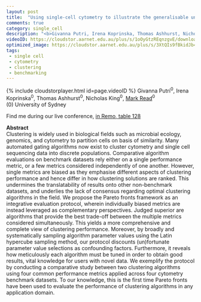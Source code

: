 ```yaml
---
layout: post
title:  "Using single-cell cytometry to illustrate the generalisable unbiased evaluation of clustering algorithms using Pareto fronts"
comments: true
category: single_cell
description: "<b>Givanna Putri, Irena Koprinska, Thomas Ashhurst, Nicholas King, Mark Read</b><br/>Clustering is widely used in biological fields suc..."
videoID: https://cloudstor.aarnet.edu.au/plus/s/1oOyGtzREqnzgvE/download
optimized_image: https://cloudstor.aarnet.edu.au/plus/s/3XtQIs9fBkidJb4/download
tags:
 - single cell
 - cytometry
 - clustering
 - benchmarking
---
```

{% include cloudstorplayer.html id=page.videoID %}
Givanna Putri<sup>0</sup>, Irena Koprinska<sup>0</sup>, Thomas Ashhurst<sup>0</sup>, Nicholas King<sup>0</sup>, <u>Mark Read</u><sup>0</sup><br/>
\(0\) University of Sydney

Find me during our live conference, [in Remo, table 128](https://remo.co)

<b>Abstract</b><br/>
Clustering is widely used in biological fields such as microbial ecology, genomics, and cytometry to partition cells on basis of similarity. Many automated gating algorithms now exist to cluster cytometry and single cell sequencing data into discrete populations. Comparative algorithm evaluations on benchmark datasets rely either on a single performance metric, or a few metrics considered independently of one another. However, single metrics are biased as they emphasise different aspects of clustering performance and hence differ in how clustering solutions are ranked. This undermines the translatability of results onto other non-benchmark datasets, and underlies the lack of consensus regarding optimal clustering algorithms in the field. We propose the Pareto fronts framework as an integrative evaluation protocol, wherein individually biased metrics are instead leveraged as complementary perspectives. Judged superior are algorithms that provide the best trade-off between the multiple metrics considered simultaneously. This yields a more comprehensive and complete view of clustering performance. Moreover, by broadly and systematically sampling algorithm parameter values using the Latin hypercube sampling method, our protocol discounts \(un\)fortunate parameter value selections as confounding factors. Furthermore, it reveals how meticulously each algorithm must be tuned in order to obtain good results, vital knowledge for users with novel data. We exemplify the protocol by conducting a comparative study between two clustering algorithms using four common performance metrics applied across four cytometry benchmark datasets. To our knowledge, this is the first time Pareto fronts have been used to evaluate the performance of clustering algorithms in any application domain.
